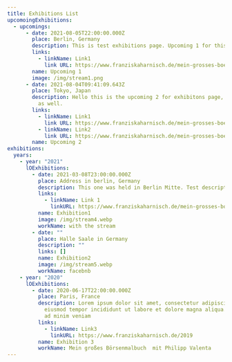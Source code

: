 ```yaml
---
title: Exhibitions List
upcomoingExhibitions:
  - upcomings:
      - date: 2021-08-05T22:00:00.000Z
        place: Berlin, Germany
        description: This is test exhibitions page. Upcoming 1 for this page.
        links:
          - linkName: Link1
            link URL: https://www.franziskaharnisch.de/mein-grosses-boersenmalbuch
        name: Upcoming 1
        image: /img/stream1.png
      - date: 2021-08-04T09:41:09.643Z
        place: Tokyo, Japan
        description: Hello this is the upcoming 2 for exhibitons page, you can edit here
          as well.
        links:
          - linkName: Link1
            link URL: https://www.franziskaharnisch.de/mein-grosses-boersenmalbuch
          - linkName: Link2
            link URL: https://www.franziskaharnisch.de/mein-grosses-boersenmalbuch
        name: Upcoming 2
exhibitions:
  years:
    - year: "2021"
      lOExhibitions:
        - date: 2021-03-08T23:00:00.000Z
          place: Address in berlin, Germany
          description: This one was held in Berlin Mitte. Test description.
          links:
            - linkName: Link 1
              linkURL: https://www.franziskaharnisch.de/mein-grosses-boersenmalbuch
          name: Exhibition1
          image: /img/stream4.webp
          workName: with the stream
        - date: ""
          place: Halle Saale in Germany
          description: ""
          links: []
          name: Exhibition2
          image: /img/stream5.webp
          workName: facebnb
    - year: "2020"
      lOExhibitions:
        - date: 2020-06-17T22:00:00.000Z
          place: Paris, France
          description: Lorem ipsum dolor sit amet, consectetur adipiscing elit, sed do
            eiusmod tempor incididunt ut labore et dolore magna aliqua. Ut enim
            ad minim veniam
          links:
            - linkName: Link3
              linkURL: https://www.franziskaharnisch.de/2019
          name: Exhibition 3
          workName: Mein großes Börsenmalbuch  mit Philipp Valenta
---
```

